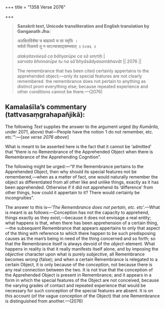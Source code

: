 +++
title = "1358 Verse 2076"

+++
> **Sanskrit text, Unicode transliteration and English translation by Ganganath Jha:** 
>
> अलक्षितविशेषा च बाह्यरूपे च सा स्मृतिः ।  
> सर्वतो भिन्नरूपे तु न साऽभ्यासाद्यसम्भवात् ॥ २०७६ ॥ 
>
> *alakṣitaviśeṣā ca bāhyarūpe ca sā smṛtiḥ* \|  
> *sarvato bhinnarūpe tu na sā'bhyāsādyasambhavāt* \|\| 2076 \|\| 
>
> The remembrance that has been cited certainly appertains to the apprehended object;—only its special features are not clearly remembered. the remembrance does not pertain to anything as distinct prom everything else; because repeated experience and other conditions cannot be there.—(2076)



## Kamalaśīla’s commentary (tattvasaṃgrahapañjikā):

The following *Text* supplies the answer to the argument urged (by *Kumārila*, under 2071, above) that—People have the notion ‘I do not remember, etc. etc.’”:—[*see verse 2076 above*]

What is meant to be asserted here is the fact that it cannot be ‘admitted’ that “there is no Remembrance of the Apprehended Object when there is Remembrance of the Apprehending Cognition”.

The following might be urged:—“If the Remembrance pertains to the Apprehended Object, then why should its special features not be remembered,—when as a matter of fact, one would naturally remember the object as differentiated from all other like and unlike things, exactly as it has been apprehended. Otherwise if it did not apprehend its ‘difference’ from other things, how could it appertain to it? There would certainly be incongruities”.

The answer to this is—‘*The Remembrance does not pertain, etc*. *etc*’.—What is meant is as follows:—Conception has not the capacity to apprehend, things exactly as they exist,—because it does not envisage a real entity; what happens is that, when there has been apprehension of a certain thing,—the subsequent Remembrance that appears appertains to only that aspect of the thing with reference to which there happen to be such predisposing causes as the man’s being in need of the thing concerned and so forth; so that the Remembrance itself is always devoid of the *object*-element. What happens in reality is that it really manifests itself alone, and by imposing the *objective* character upon what is purely *subjective*, all Remembrance becomes *wrong* (false); and when a certain Remembrance is relegated to a certain Object, it is only because of the *conception*, not because there is any real connection between the two. It is not true that the conception of the Apprehended Object is present in Remembrance; and it appears in a form in which the special features of the Object are not conceived, because the varying grades of contact and repeated experience that would be necessary for such conception of the special features are absent. It is on this account (of the vague conception of the Object) that one Remembrance is distinguished from another.—(2076)


